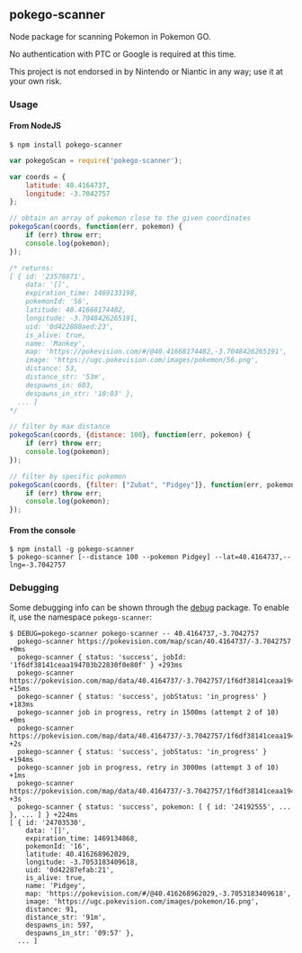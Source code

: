 ## pokego-scanner

Node package for scanning Pokemon in Pokemon GO.

No authentication with PTC or Google is required at this time.

This project is not endorsed in by Nintendo or Niantic in any way; use it at your own risk.

### Usage

#### From NodeJS

```
$ npm install pokego-scanner
```

```js
var pokegoScan = require('pokego-scanner');

var coords = {
    latitude: 40.4164737,
    longitude: -3.7042757
};

// obtain an array of pokemon close to the given coordinates
pokegoScan(coords, function(err, pokemon) {
    if (err) throw err;
    console.log(pokemon);
});

/* returns:
[ { id: '23578871',
    data: '[]',
    expiration_time: 1469133198,
    pokemonId: '56',
    latitude: 40.41668174482,
    longitude: -3.7048426265191,
    uid: '0d422880aed:23',
    is_alive: true,
    name: 'Mankey',
    map: 'https://pokevision.com/#/@40.41668174482,-3.7048426265191',
    image: 'https://ugc.pokevision.com/images/pokemon/56.png',
    distance: 53,
    distance_str: '53m',
    despawns_in: 603,
    despawns_in_str: '10:03' },
  ... ]
*/

// filter by max distance
pokegoScan(coords, {distance: 100}, function(err, pokemon) {
    if (err) throw err;
    console.log(pokemon);
});

// filter by specific pokemon
pokegoScan(coords, {filter: ["Zubat", "Pidgey"]}, function(err, pokemon) {
    if (err) throw err;
    console.log(pokemon);
});

```

#### From the console

```
$ npm install -g pokego-scanner
$ pokego-scanner [--distance 100 --pokemon Pidgey] --lat=40.4164737,--lng=-3.7042757
```

### Debugging

Some debugging info can be shown through the [debug](https://www.npmjs.com/package/debug) package. To enable it, use the namespace `pokego-scanner`:

```
$ DEBUG=pokego-scanner pokego-scanner -- 40.4164737,-3.7042757
  pokego-scanner https://pokevision.com/map/scan/40.4164737/-3.7042757 +0ms
  pokego-scanner { status: 'success', jobId: '1f6df38141ceaa194703b22830f0e80f' } +293ms
  pokego-scanner https://pokevision.com/map/data/40.4164737/-3.7042757/1f6df38141ceaa194703b22830f0e80f +15ms
  pokego-scanner { status: 'success', jobStatus: 'in_progress' } +183ms
  pokego-scanner job in progress, retry in 1500ms (attempt 2 of 10) +0ms
  pokego-scanner https://pokevision.com/map/data/40.4164737/-3.7042757/1f6df38141ceaa194703b22830f0e80f +2s
  pokego-scanner { status: 'success', jobStatus: 'in_progress' } +194ms
  pokego-scanner job in progress, retry in 3000ms (attempt 3 of 10) +1ms
  pokego-scanner https://pokevision.com/map/data/40.4164737/-3.7042757/1f6df38141ceaa194703b22830f0e80f +3s
  pokego-scanner { status: 'success', pokemon: [ { id: '24192555', ... }, ... ] } +224ms
[ { id: '24703530',
    data: '[]',
    expiration_time: 1469134868,
    pokemonId: '16',
    latitude: 40.416268962029,
    longitude: -3.7053183409618,
    uid: '0d42287efab:21',
    is_alive: true,
    name: 'Pidgey',
    map: 'https://pokevision.com/#/@40.416268962029,-3.7053183409618',
    image: 'https://ugc.pokevision.com/images/pokemon/16.png',
    distance: 91,
    distance_str: '91m',
    despawns_in: 597,
    despawns_in_str: '09:57' },
  ... ]
```

